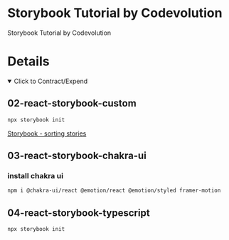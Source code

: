 # Storybook Tutorial by Codevolution

Storybook Tutorial by Codevolution

# Details

<details open>
  <summary>Click to Contract/Expend</summary>

## 02-react-storybook-custom

```sh
npx storybook init
```

[Storybook - sorting stories](https://storybook.js.org/docs/react/writing-stories/naming-components-and-hierarchy#sorting-stories)

## 03-react-storybook-chakra-ui

### install chakra ui

```sh
npm i @chakra-ui/react @emotion/react @emotion/styled framer-motion
```

## 04-react-storybook-typescript

```sh
npx storybook init
```

</details>
